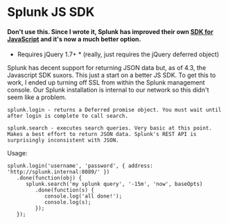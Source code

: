 Splunk JS SDK
=============

#### Don't use this. Since I wrote it, Splunk has improved their own [SDK for JavaScript](https://github.com/splunk/splunk-sdk-javascript) and it's now a much better option.

* Requires jQuery 1.7+ * (really, just requires the jQuery deferred object)

Splunk has decent support for returning JSON data but, as of 4.3, the Javascript SDK suxors. This just a start on a better JS SDK. To get this to work, I ended up turning off SSL from within the Splunk management console. Our Splunk installation is internal to our network so this didn't seem like a problem.

    splunk.login - returns a Deferred promise object. You must wait until after login is complete to call search.

    splunk.search - executes search queries. Very basic at this point. Makes a best effort to return JSON data. Splunk's REST API is surprisingly inconsistent with JSON.


Usage:

    splunk.login('username', 'password', { address: 'http://splunk.internal:8089/' })
       .done(function(obj) {
          splunk.search('my splunk query', '-15m', 'now', baseOpts)
             .done(function(s) {
                console.log('all done!');
                console.log(s);
             });
       });
	
